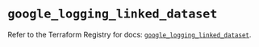 # `google_logging_linked_dataset`

Refer to the Terraform Registry for docs: [`google_logging_linked_dataset`](https://registry.terraform.io/providers/hashicorp/google/4.85.0/docs/resources/logging_linked_dataset).
